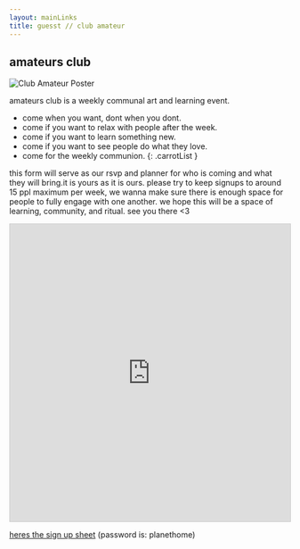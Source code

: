 ```yaml
---
layout: mainLinks
title: guesst // club amateur
---
```


## amateurs club   

<img src="https://files.guesst.net/file/guesst-files/misc-web-images/club-amateur-poster.jpeg" alt="Club Amateur Poster" class="blogImage">


amateurs club is a weekly communal art and learning event.
- come when you want, dont when you dont. 
- come if you want to relax with people after the week.
- come if you want to learn something new.
- come if you want to see people do what they love.
- come for the weekly communion.
{: .carrotList }

this form will serve as our rsvp and planner for who is coming and what they will bring.it is yours as it is ours. please try to keep signups to around 15 ppl maximum per week, we wanna make sure there is enough space for people to fully engage with one another. we hope this will be a space of learning, community, and ritual. see you there <3

<iframe class="airtable-embed" src="https://airtable.com/embed/appLKheCnPwzGQm3g/shrddVoybMIpSJdBR?layout=card" frameborder="0" onmousewheel="" width="100%" height="533" style="background: transparent; border: 1px solid #ccc;"></iframe>

[heres the sign up sheet](https://airtable.com/appLKheCnPwzGQm3g/pagrcvEUwXel2vqYW/form) (password is: planethome)